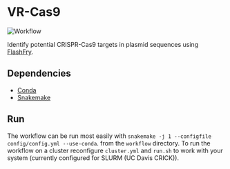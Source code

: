# VR-Cas9

![Workflow](https://github.com/EthanHolleman/VR-Cas9/actions/workflows/main.yml/badge.svg)

Identify potential CRISPR-Cas9 targets in plasmid sequences using [FlashFry](https://bmcbiol.biomedcentral.com/articles/10.1186/s12915-018-0545-0).

## Dependencies

- [Conda](https://www.anaconda.com/products/individual)
- [Snakemake](https://snakemake.readthedocs.io/en/stable/)

## Run

The workflow can be run most easily with `snakemake -j 1 --configfile config/config.yml --use-conda`.
from the `workflow` directory. To run the workflow on a cluster reconfigure `cluster.yml` and `run.sh` to work with your system (currently configured for SLURM (UC Davis CRICK)).


